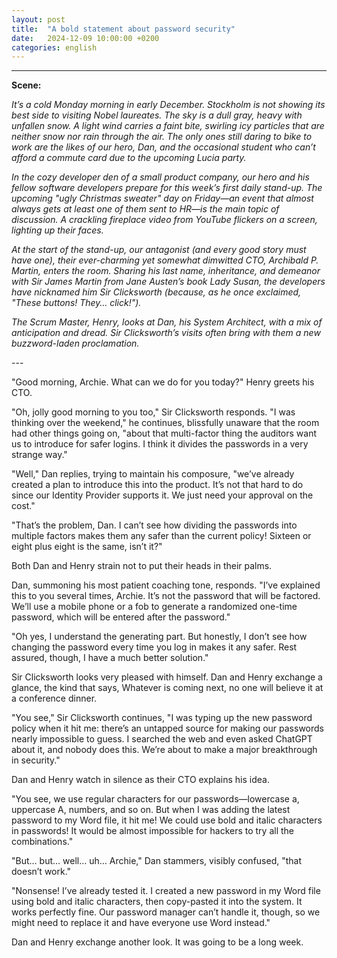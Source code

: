 ```yaml
---
layout: post
title:  "A bold statement about password security"
date:   2024-12-09 10:00:00 +0200
categories: english
---
```

---
__Scene:__

<i>
It’s a cold Monday morning in early December. Stockholm is not showing its best side to visiting Nobel laureates. The sky is a dull gray, heavy with unfallen snow. A light wind carries a faint bite, swirling icy particles that are neither snow nor rain through the air. The only ones still daring to bike to work are the likes of our hero, Dan, and the occasional student who can’t afford a commute card due to the upcoming Lucia party.

In the cozy developer den of a small product company, our hero and his fellow software developers prepare for this week’s first daily stand-up. The upcoming "ugly Christmas sweater" day on Friday—an event that almost always gets at least one of them sent to HR—is the main topic of discussion. A crackling fireplace video from YouTube flickers on a screen, lighting up their faces.

At the start of the stand-up, our antagonist (and every good story must have one), their ever-charming yet somewhat dimwitted CTO, Archibald P. Martin, enters the room. Sharing his last name, inheritance, and demeanor with Sir James Martin from Jane Austen’s book Lady Susan, the developers have nicknamed him Sir Clicksworth (because, as he once exclaimed, "These buttons! They… click!").

The Scrum Master, Henry, looks at Dan, his System Architect, with a mix of anticipation and dread. Sir Clicksworth’s visits often bring with them a new buzzword-laden proclamation.

</i>
---

"Good morning, Archie. What can we do for you today?" Henry greets his CTO.

"Oh, jolly good morning to you too," Sir Clicksworth responds. "I was thinking over the weekend," he continues, blissfully unaware that the room had other things going on, "about that multi-factor thing the auditors want us to introduce for safer logins. I think it divides the passwords in a very strange way."

"Well," Dan replies, trying to maintain his composure, "we’ve already created a plan to introduce this into the product. It’s not that hard to do since our Identity Provider supports it. We just need your approval on the cost."

"That’s the problem, Dan. I can’t see how dividing the passwords into multiple factors makes them any safer than the current policy! Sixteen or eight plus eight is the same, isn’t it?"

Both Dan and Henry strain not to put their heads in their palms.

Dan, summoning his most patient coaching tone, responds. "I’ve explained this to you several times, Archie. It’s not the password that will be factored. We’ll use a mobile phone or a fob to generate a randomized one-time password, which will be entered after the password."

"Oh yes, I understand the generating part. But honestly, I don’t see how changing the password every time you log in makes it any safer. Rest assured, though, I have a much better solution."

Sir Clicksworth looks very pleased with himself. Dan and Henry exchange a glance, the kind that says, Whatever is coming next, no one will believe it at a conference dinner.

"You see," Sir Clicksworth continues, "I was typing up the new password policy when it hit me: there’s an untapped source for making our passwords nearly impossible to guess. I searched the web and even asked ChatGPT about it, and nobody does this. We’re about to make a major breakthrough in security."

Dan and Henry watch in silence as their CTO explains his idea.

"You see, we use regular characters for our passwords—lowercase a, uppercase A, numbers, and so on. But when I was adding the latest password to my Word file, it hit me! We could use bold and italic characters in passwords! It would be almost impossible for hackers to try all the combinations."

"But… but… well… uh… Archie," Dan stammers, visibly confused, "that doesn’t work."

"Nonsense! I’ve already tested it. I created a new password in my Word file using bold and italic characters, then copy-pasted it into the system. It works perfectly fine. Our password manager can’t handle it, though, so we might need to replace it and have everyone use Word instead."

Dan and Henry exchange another look. It was going to be a long week.